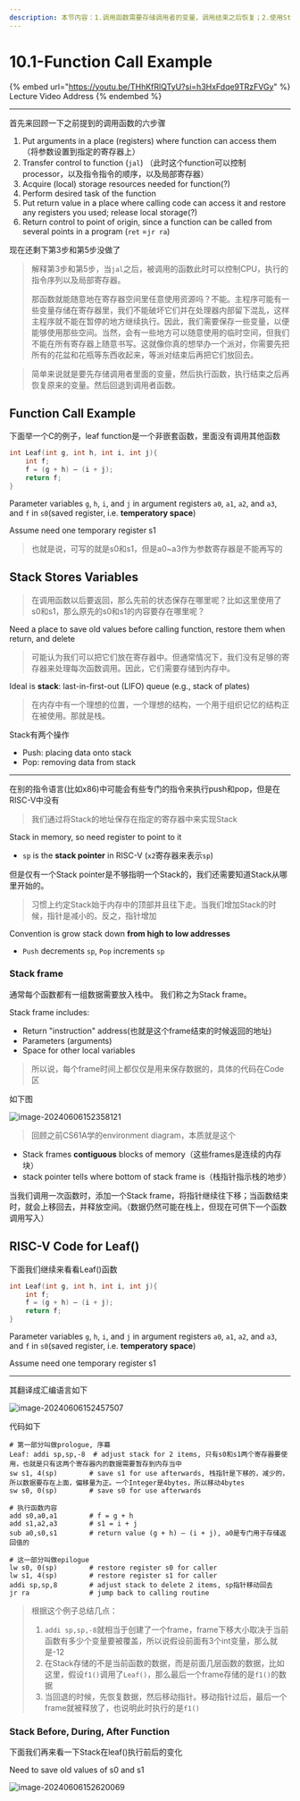 ```yaml
---
description: 本节内容：1.调用函数需要存储调用者的变量，调用结束之后恢复；2.使用Stack来存储变量；3.Stack frame的结构以及里面存储的内容；4.以Leaf()为例介绍汇编语言怎么调用函数以及调用前后Stack的变化；
---
```


# 10.1-Function Call Example

{% embed url="https://youtu.be/THhKfRlQTyU?si=h3HxFdqe9TRzFVGy" %}
Lecture Video Address
{% endembed %}

---

首先来回顾一下之前提到的调用函数的六步骤

1. Put arguments in a place (registers) where function can access them（将参数设置到指定的寄存器上）
2. Transfer control to function (`jal`) （此时这个function可以控制processor，以及指令指令的顺序，以及局部寄存器）
3. Acquire (local) storage resources needed for function(?)
4. Perform desired task of the function
5. Put return value in a place where calling code can access it and restore any registers you used; release local storage(?)
6. Return control to point of origin, since a function can be called from several points in a program (`ret` =`jr ra`)

现在还剩下第3步和第5步没做了

> 解释第3步和第5步，当`jal`之后，被调用的函数此时可以控制CPU，执行的指令序列以及局部寄存器。
>
> 那函数就能随意地在寄存器空间里任意使用资源吗？不能。主程序可能有一些变量存储在寄存器里，我们不能破坏它们并在处理器内部留下混乱，这样主程序就不能在暂停的地方继续执行。因此，我们需要保存一些变量，以便能够使用那些空间。当然，会有一些地方可以随意使用的临时空间，但我们不能在所有寄存器上随意书写。这就像你真的想举办一个派对，你需要先把所有的花盆和花瓶等东西收起来，等派对结束后再把它们放回去。

> 简单来说就是要先存储调用者里面的变量，然后执行函数，执行结束之后再恢复原来的变量。然后回退到调用者函数。

## Function Call Example

下面举一个C的例子，leaf function是一个非嵌套函数，里面没有调用其他函数

```c
int Leaf(int g, int h, int i, int j){
    int f;
    f = (g + h) – (i + j);
    return f;
}
```

Parameter variables `g`, `h`, `i`, and `j` in argument registers `a0`, `a1`, `a2`, and `a3`, and `f` in `s0`(saved register, i.e. **temperatory space**)

Assume need one temporary register s1

> 也就是说，可写的就是s0和s1，但是a0~a3作为参数寄存器是不能再写的

## Stack Stores Variables

> 在调用函数以后要返回，那么先前的状态保存在哪里呢？比如这里使用了s0和s1，那么原先的s0和s1的内容要存在哪里呢？

Need a place to save old values before calling function, restore them when return, and delete 

> 可能认为我们可以把它们放在寄存器中。但通常情况下，我们没有足够的寄存器来处理每次函数调用。因此，它们需要存储到内存中。

Ideal is **stack**: last-in-first-out (LIFO) queue (e.g., stack of plates)

> 在内存中有一个理想的位置，一个理想的结构，一个用于组织记忆的结构正在被使用。那就是栈。

Stack有两个操作

- Push: placing data onto stack
- Pop: removing data from stack

---

在别的指令语言(比如x86)中可能会有些专门的指令来执行push和pop，但是在RISC-V中没有

> 我们通过将Stack的地址保存在指定的寄存器中来实现Stack

Stack in memory, so need register to point to it

- `sp` is the **stack pointer** in RISC-V (`x2`寄存器来表示`sp`)

但是仅有一个Stack pointer是不够指明一个Stack的，我们还需要知道Stack从哪里开始的。

> 习惯上约定Stack始于内存中的顶部并且往下走。当我们增加Stack的时候，指针是减小的。反之，指针增加

Convention is grow stack down **from high to low addresses**

- `Push` decrements `sp`, `Pop` increments `sp`

### Stack frame

通常每个函数都有一组数据需要放入栈中。 我们称之为Stack frame。 

Stack frame includes:

- Return "instruction" address(也就是这个frame结束的时候返回的地址)
- Parameters (arguments)
- Space for other local variables

> 所以说，每个frame时间上都仅仅是用来保存数据的，具体的代码在Code区

如下图

![image-20240606152358121](.image/image-20240606152358121.png)

> 回顾之前CS61A学的environment diagram，本质就是这个

- Stack frames **contiguous** blocks of memory（这些frames是连续的内存块）
- stack pointer tells where bottom of stack frame is（栈指针指示栈的地步）

当我们调用一次函数时，添加一个Stack frame，将指针继续往下移；当函数结束时，就会上移回去，并释放空间。（数据仍然可能在栈上，但现在可供下一个函数调用写入）

## RISC-V Code for Leaf()

下面我们继续来看看Leaf()函数

```c
int Leaf(int g, int h, int i, int j){
    int f;
    f = (g + h) – (i + j);
    return f;
}
```

Parameter variables `g`, `h`, `i`, and `j` in argument registers `a0`, `a1`, `a2`, and `a3`, and `f` in `s0`(saved register, i.e. **temperatory space**)

Assume need one temporary register s1

----

其翻译成汇编语言如下

![image-20240606152457507](.image/image-20240606152457507.png)

代码如下

```assembly
# 第一部分叫做prologue, 序幕
Leaf: addi sp,sp,-8  # adjust stack for 2 items, 只有s0和s1两个寄存器要使用，也就是只有这两个寄存器内的数据需要暂存到内存当中
sw s1, 4(sp) 		# save s1 for use afterwards, 栈指针是下移的，减少的，所以数据要存在上面，偏移量为正。一个Integer是4bytes，所以移动4bytes
sw s0, 0(sp) 		# save s0 for use afterwards

# 执行函数内容
add s0,a0,a1 		# f = g + h
add s1,a2,a3 		# s1 = i + j
sub a0,s0,s1 		# return value (g + h) – (i + j), a0是专门用于存储返回值的

# 这一部分叫做epilogue
lw s0, 0(sp) 		# restore register s0 for caller
lw s1, 4(sp) 		# restore register s1 for caller
addi sp,sp,8 		# adjust stack to delete 2 items, sp指针移动回去
jr ra 			    # jump back to calling routine
```

> 根据这个例子总结几点：
>
> 1. `addi sp,sp,-8`就相当于创建了一个frame，frame下移大小取决于当前函数有多少个变量要被覆盖，所以说假设前面有3个int变量，那么就是-12
> 2. 在Stack存储的不是当前函数的数据，而是前面几层函数的数据，比如这里，假设`f1()`调用了`Leaf()`，那么最后一个frame存储的是`f1()`的数据
> 3. 当回退的时候，先恢复数据，然后移动指针。移动指针过后，最后一个frame就被释放了，也说明此时执行的是`f1()`

### Stack Before, During, After Function

下面我们再来看一下Stack在leaf()执行前后的变化

Need to save old values of s0 and s1

![image-20240606152620069](.image/image-20240606152620069.png)


